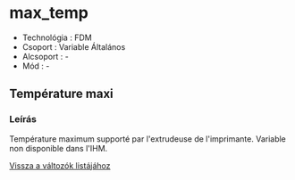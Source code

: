 # max\_temp

* Technológia : FDM
* Csoport : Variable Általános
* Alcsoport : -
* Mód : -

## Température maxi

### Leírás

Température maximum supporté par l'extrudeuse de l'imprimante. Variable non disponible dans l'IHM.

[Vissza a változók listájához](variable_list.md)


